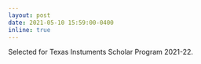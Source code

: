 ```yaml
---
layout: post
date: 2021-05-10 15:59:00-0400
inline: true
---
```

Selected for Texas Instuments Scholar Program 2021-22.